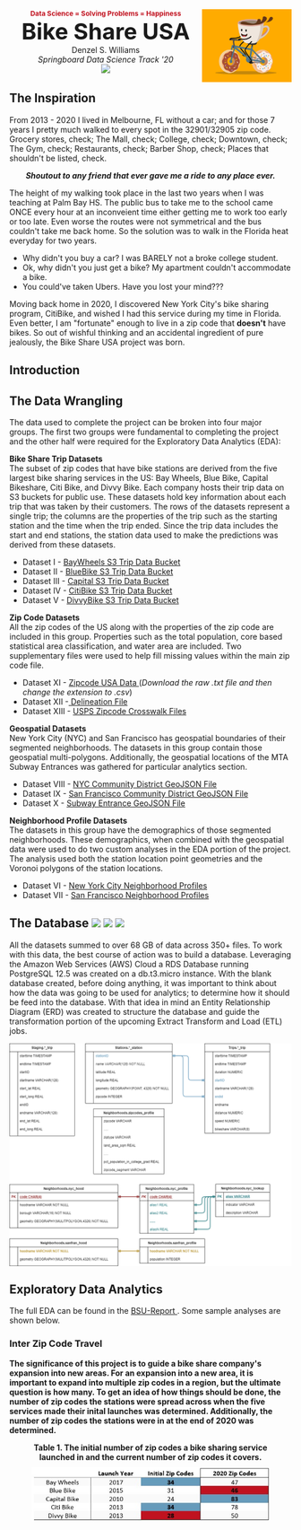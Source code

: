 <div style='text-align:center;'>
    <img style="float:right;" src="./Data/Images/Report/0000.Coffee-Bike.png" width="160" />
    <span style="float:center;text-align:center">
        <span style="text-align:center">
        <p style="text-align:center;margin:0;font-size:12px;color:#c1121f"> <b> Data Science = Solving Problems = Happiness </b> </p>
        <p style="text-align:center;font-size:40px;margin:0"> <b> Bike Share USA</b> </p>
        <p style="text-align:center;margin:0"> Denzel S. Williams </p>
        <p style="text-align:center;margin:0"> <i> Springboard Data Science Track '20 </i> </p>
        </span>
        <a href="https://linkedin.com/in/williamdst">
            <img src="https://img.shields.io/badge/LinkedIn-0077B5?style=for-the-badge&logo=linkedin&logoColor=white" width="75" />
        </a>
    </span>
</div>


<h2> The Inspiration </h2>

From 2013 - 2020 I lived in Melbourne, FL without a car; and for those 7 years I pretty much walked to every spot in the 32901/32905 zip code. Grocery stores, check; The Mall, check; College, check; Downtown, check; The Gym, check; Restaurants, check; Barber Shop, check; Places that shouldn't be listed, check. 

<p style="text-align:center;" align='center'> <i><b> Shoutout to any friend that ever gave me a ride to any place ever.</b></i></p>

The height of my walking took place in the last two years when I was teaching at Palm Bay HS. The public bus to take me to the school came ONCE every hour at an inconveient time either getting me to work too early or too late. Even worse the routes were not symmetrical and the bus couldn't take me back home. So the solution was to walk in the Florida heat everyday for two years.
<ul>
    <li> Why didn't you buy a car? I was BARELY not a broke college student.
    <li> Ok, why didn't you just get a bike? My apartment couldn't accommodate a bike.
    <li> You could've taken Ubers. Have you lost your mind???
</ul>

Moving back home in 2020, I discovered New York City's bike sharing program, CitiBike, and wished I had this service during my time in Florida. Even better, I am "fortunate" enough to live in a zip code that <b>doesn't</b> have bikes. So out of wishful thinking and an accidental ingredient of pure jealously, the Bike Share USA project was born. 



<h2> Introduction </h2>



<h2> The Data Wrangling </h2>

The data used to complete the project can be broken into four major groups. The first two groups were fundamental to completing the project and the other half were required for the Exploratory Data Analytics (EDA):

<b> Bike Share Trip Datasets </b> <br>
The subset of zip codes that have bike stations are derived from the five largest bike sharing services in the US: Bay Wheels, Blue Bike, Capital Bikeshare, Citi Bike, and Divvy Bike. Each company hosts their trip data on S3 buckets for public use. These datasets hold key information about each trip that was taken by their customers. The rows of the datasets represent a single trip; the columns are the properties of the trip such as the starting station and the time when the trip ended. Since the trip data includes the start and end stations, the station data used to make the predictions was derived from these datasets.

<ul>
    <li> Dataset I - <a href="https://s3.amazonaws.com/baywheels-data/index.html"> BayWheels S3 Trip Data Bucket </a>
    <li> Dataset II - <a href="https://s3.amazonaws.com/hubway-data/index.html"> BlueBike S3 Trip Data Bucket </a>
    <li> Dataset III - <a href="https://s3.amazonaws.com/capitalbikeshare-data/index.html"> Capital S3 Trip Data Bucket </a>
    <li> Dataset IV - <a href="https://s3.amazonaws.com/tripdata/index.html"> CitiBike S3 Trip Data Bucket </a>
    <li> Dataset V - <a href="https://divvy-tripdata.s3.amazonaws.com/index.html"> DivvyBike S3 Trip Data Bucket </a>
</ul>

<b> Zip Code Datasets </b> <br>
All the zip codes of the US along with the properties of the zip code are included in this group. Properties such as the total population, core based statistical area classification, and water area are included. Two supplementary files were used to help fill missing values within the main zip code file. 

<ul>
    <li> Dataset XI - <a href="https://github.com/Williamdst/Bike-Share-USA/blob/main/Data/ZX01_Zipcodes-USA.csv"> Zipcode USA Data </a> (<i>Download the raw .txt file and then change the extension to .csv</i>)
    <li> Dataset XII -<a href="https://www2.census.gov/programs-surveys/metro-micro/geographies/reference-files/2020/delineation-files/list1_2020.xls" > Delineation File </a>
    <li> Dataset XIII -
<a href="https://www.huduser.gov/portal/datasets/usps_crosswalk.html"> USPS Zipcode Crosswalk Files</a>
</ul>


<b> Geospatial Datasets </b> <br>
New York City (NYC) and San Francisco has geospatial boundaries of their segmented neighborhoods. The datasets in this group contain those geospatial multi-polygons. Additionally, the geospatial locations of the MTA Subway Entrances was gathered for particular analytics section.

<ul>
    <li> Dataset VIII - <a href="https://data.cityofnewyork.us/api/geospatial/yfnk-k7r4?method=export&format=GeoJSON"> NYC Community District GeoJSON File </a>
    <li> Dataset IX - <a href="https://data.sfgov.org/api/geospatial/p5b7-5n3h?method=export&format=GeoJSON"> San Francisco Community District GeoJSON File </a>
    <li> Dataset X - <a href="https://data.cityofnewyork.us/api/geospatial/drex-xx56?method=export&format=GeoJSON"> Subway Entrance GeoJSON File </a>
</ul>

<b> Neighborhood Profile Datasets </b> <br>
The datasets in this group have the demographics of those segmented neighborhoods. These demographics, when combined with the geospatial data were used to do two custom analyses in the EDA portion of the project. The analysis used both the station location point geometries and the Voronoi polygons of the station locations. 

<ul>
    <li> Dataset VI - <a href = "https://furmancenter.org/neighborhoods"> New York City Neighborhood Profiles </a>
    <li> Dataset VII - <a href = "https://default.sfplanning.org/publications_reports/SF_NGBD_SocioEconomic_Profiles/2012-2016_ACS_Profile_Neighborhoods_Final.pdf"> San Francisco Neighborhood Profiles </a>
</ul>





<h2> The Database 
    <img src="https://img.shields.io/badge/PostgreSQL-316192?style=for-the-badge&logo=postgresql&logoColor=white" width="75" />
    <img src="https://img.shields.io/badge/Amazon_AWS-232F3E?style=for-the-badge&logo=amazon-aws&logoColor=white" width="75" />
    <img src="https://img.shields.io/badge/Google_Cloud-4285F4?style=for-the-badge&logo=google-cloud&logoColor=white" width="80" />
</h2>

All the datasets summed to over 68 GB of data across 350+ files. To work with this data, the best course of action was to build a database. Leveraging the Amazon Web Services (AWS) Cloud a RDS Database running PostgreSQL 12.5 was created on a db.t3.micro instance. With the blank database created, before doing anything, it was important to think about how the data was going to be used for analytics; to determine how it should be feed into the database. With that idea in mind an Entity Relationship Diagram (ERD) was created to structure the database and guide the transformation portion of the upcoming Extract Transform and Load (ETL) jobs. 

<p align='center'>
    <img src="./Data/Images/Report/0003.ERD-Final.png" align='center' width="750" />
</p>




<h2> Exploratory Data Analytics </h2>
The full EDA can be found in the <a href=""> BSU-Report </a>. Some sample analyses are shown below. 

<h3> <b> Inter Zip Code Travel </h3>

The significance of this project is to guide a bike share company's expansion into new areas. For an expansion into a new area, it is important to expand into multiple zip codes in a region, but the ultimate question is <b>how many</b>. To get an idea of how things should be done, the number of zip codes the stations were spread across when the five services made their inital launches was determined. Additionally, the number of zip codes the stations were in at the end of 2020 was determined. 

<p align='center'>
<figure style="text-align:center">
    <figcaption style="text-align:center;margin: 10px 0;"> Table 1. The initial number of zip codes a bike sharing service launched in and the current number of zip codes it covers. </figcaption>
    <img src="./Data/Images/Report/0013.Zip-Expand.jpg" width="700" />
</figure>
<p>
